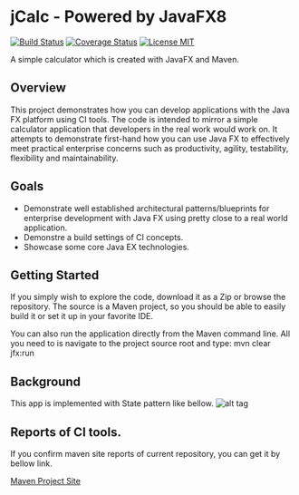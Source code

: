 # jCalc - Powered by JavaFX8

[![Build Status](https://travis-ci.org/nimzo6689/jCalc.svg?branch=master)](https://travis-ci.org/nimzo6689/jCalc)
[![Coverage Status](https://coveralls.io/repos/github/nimzo6689/jCalc/badge.svg?branch=master)](https://coveralls.io/github/nimzo6689/jCalc?branch=master)
[![License MIT](https://img.shields.io/badge/license-MIT-blue.svg)](https://github.com/nimzo6689/jCalc/blob/master/LICENSE)

A simple calculator which is created with JavaFX and Maven.

## Overview

This project demonstrates how you can develop applications with the Java FX platform using CI tools. The code is intended to mirror a simple calculator application that developers in the real work would work on. It attempts to demonstrate first-hand how you can use Java FX to effectively meet practical enterprise concerns such as productivity, agility, testability, flexibility and maintainability.

## Goals

- Demonstrate well established architectural patterns/blueprints for enterprise development with Java FX using pretty close to a real world application.
- Demonstre a build settings of CI concepts.
- Showcase some core Java EX technologies.

## Getting Started

If you simply wish to explore the code, download it as a Zip or browse the repository.
The source is a Maven project, so you should be able to easily build it or set it up in your favorite IDE.

You can also run the application directly from the Maven command line. All you need to is navigate to the project source root and type: mvn clear jfx:run

## Background

This app is implemented with State pattern like bellow.
![alt tag](https://raw.githubusercontent.com/nimzo6689/jCalc/master/documents/ICalcSate.png)

## Reports of CI tools.

If you confirm maven site reports of current repository, you can get it by bellow link.

[Maven Project Site](https://nimzo6689.github.io/jCalc/site/)

